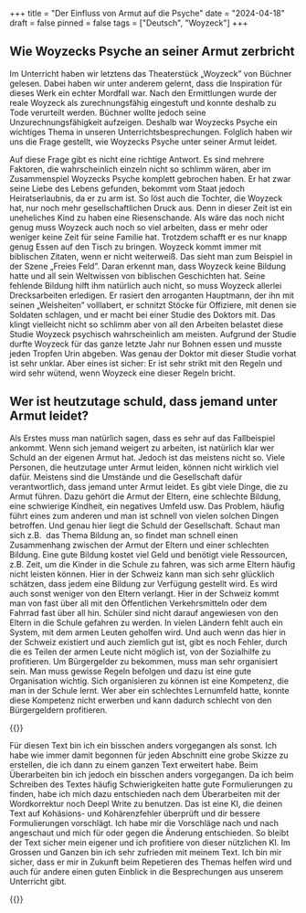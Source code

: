 +++
title = "Der Einfluss von Armut auf die Psyche"
date = "2024-04-18"
draft = false
pinned = false
tags = ["Deutsch", "Woyzeck"]
+++
## Wie Woyzecks Psyche an seiner Armut zerbricht

Im Unterricht haben wir letztens das Theaterstück „Woyzeck” von Büchner gelesen. Dabei haben wir unter anderem gelernt, dass die Inspiration für dieses Werk ein echter Mordfall war. Nach den Ermittlungen wurde der reale Woyzeck als zurechnungsfähig eingestuft und konnte deshalb zu Tode verurteilt werden. Büchner wollte jedoch seine Unzurechnungsfähigkeit aufzeigen. Deshalb war Woyzecks Psyche ein wichtiges Thema in unseren Unterrichtsbesprechungen. Folglich haben wir uns die Frage gestellt, wie Woyzecks Psyche unter seiner Armut leidet.

Auf diese Frage gibt es nicht eine richtige Antwort. Es sind mehrere Faktoren, die wahrscheinlich einzeln nicht so schlimm wären, aber im Zusammenspiel Woyzecks Psyche komplett gebrochen haben. Er hat zwar seine Liebe des Lebens gefunden, bekommt vom Staat jedoch Heiratserlaubnis, da er zu arm ist. So löst auch die Tochter, die Woyzeck hat, nur noch mehr gesellschaftlichen Druck aus. Denn in dieser Zeit ist ein uneheliches Kind zu haben eine Riesenschande. Als wäre das noch nicht genug muss Woyzeck auch noch so viel arbeiten, dass er mehr oder weniger keine Zeit für seine Familie hat. Trotzdem schafft er es nur knapp genug Essen auf den Tisch zu bringen. Woyzeck kommt immer mit biblischen Zitaten, wenn er nicht weiterweiß. Das sieht man zum Beispiel in der Szene „Freies Feld”. Daran erkennt man, dass Woyzeck keine Bildung hatte und all sein Weltwissen von biblischen Geschichten hat. Seine fehlende Bildung hilft ihm natürlich auch nicht, so muss Woyzeck allerlei Drecksarbeiten erledigen. Er rasiert den arroganten Hauptmann, der ihn mit seinen „Weisheiten” volllabert, er schnitzt Stöcke für Offiziere, mit denen sie Soldaten schlagen, und er macht bei einer Studie des Doktors mit. Das klingt vielleicht nicht so schlimm aber von all den Arbeiten belastet diese Studie Woyzeck psychisch wahrscheinlich am meisten. Aufgrund der Studie durfte Woyzeck für das ganze letzte Jahr nur Bohnen essen und musste jeden Tropfen Urin abgeben. Was genau der Doktor mit dieser Studie vorhat ist sehr unklar. Aber eines ist sicher: Er ist sehr strikt mit den Regeln und wird sehr wütend, wenn Woyzeck eine dieser Regeln bricht.

## Wer ist heutzutage schuld, dass jemand unter Armut leidet?

Als Erstes muss man natürlich sagen, dass es sehr auf das Fallbeispiel ankommt. Wenn sich jemand weigert zu arbeiten, ist natürlich klar wer Schuld an der eigenen Armut hat. Jedoch ist das meistens nicht so. Viele Personen, die heutzutage unter Armut leiden, können nicht wirklich viel dafür. Meistens sind die Umstände und die Gesellschaft dafür verantwortlich, dass jemand unter Armut leidet. Es gibt viele Dinge, die zu Armut führen. Dazu gehört die Armut der Eltern, eine schlechte Bildung, eine schwierige Kindheit, ein negatives Umfeld usw. Das Problem, häufig führt eines zum anderen und man ist schnell von vielen solchen Dingen betroffen. Und genau hier liegt die Schuld der Gesellschaft. Schaut man sich z.B.  das Thema Bildung an, so findet man schnell einen Zusammenhang zwischen der Armut der Eltern und einer schlechten Bildung. Eine gute Bildung kostet viel Geld und benötigt viele Ressourcen, z.B. Zeit, um die Kinder in die Schule zu fahren, was sich arme Eltern häufig nicht leisten können. Hier in der Schweiz kann man sich sehr glücklich schätzen, dass jedem eine Bildung zur Verfügung gestellt wird. Es wird auch sonst weniger von den Eltern verlangt. Hier in der Schweiz kommt man von fast über all mit den Öffentlichen Verkehrsmitteln oder dem Fahrrad fast über all hin. Schüler sind nicht darauf angewiesen von den Eltern in die Schule gefahren zu werden. In vielen Ländern fehlt auch ein System, mit dem armen Leuten geholfen wird. Und auch wenn das hier in der Schweiz existiert und auch ziemlich gut ist, gibt es noch Fehler, durch die es Teilen der armen Leute nicht möglich ist, von der Sozialhilfe zu profitieren. Um Bürgergelder zu bekommen, muss man sehr organisiert sein. Man muss gewisse Regeln befolgen und dazu ist eine gute Organisation wichtig. Sich organisieren zu können ist eine Kompetenz, die man in der Schule lernt. Wer aber ein schlechtes Lernumfeld hatte, konnte diese Kompetenz nicht erwerben und kann dadurch schlecht von den Bürgergeldern profitieren.

{{<box title="Metatext">}}

Für diesen Text bin ich ein bisschen anders vorgegangen als sonst. Ich habe wie immer damit begonnen für jeden Abschnitt eine grobe Skizze zu erstellen, die ich dann zu einem ganzen Text erweitert habe. Beim Überarbeiten bin ich jedoch ein bisschen anders vorgegangen. Da ich beim Schreiben des Textes häufig Schwierigkeiten hatte gute Formulierungen zu finden, habe ich mich dazu entschieden nach dem Überarbeiten mit der Wordkorrektur noch Deepl Write zu benutzen. Das ist eine KI, die deinen Text auf Kohäsions- und Kohärenzfehler überprüft und dir bessere Formulierungen vorschlägt. Ich habe mir die Vorschläge nach und nach angeschaut und mich für oder gegen die Änderung entschieden. So bleibt der Text sicher mein eigener und ich profitiere von dieser nützlichen KI. Im Grossen und Ganzen bin ich sehr zufrieden mit meinem Text. Ich bin mir sicher, dass er mir in Zukunft beim Repetieren des Themas helfen wird und auch für andere einen guten Einblick in die Besprechungen aus unserem Unterricht gibt. 

{{</box>}}